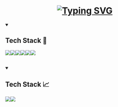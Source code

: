 <h1 align="center">
<a href="https://git.io/typing-svg"><img src="https://readme-typing-svg.demolab.com?font=Fira+Code&duration=2500&pause=1000&color=2DA959&center=true&vCenter=true&width=435&lines=%F0%9F%8E%87+Hello+there+%F0%9F%8E%87;I'm+FutzMonitor%2C+%F0%9F%98%8B;Nice+to+meet+you!+%F0%9F%8C%85;Mexican+American+Developer+%F0%9F%8F%9C%EF%B8%8F;Open+Source+Advocate+%F0%9F%9B%A0%EF%B8%8F;Video+Game+Enjoyer+%F0%9F%95%B9%EF%B8%8F;History+Lover+%F0%9F%93%9A" alt="Typing SVG" /></a>
</h1>


<details open> 
  <summary><h2>Tech Stack 🚀</h2></summary>
   <table>
     <tr>
        <img src="https://img.shields.io/badge/Vue.js-35495E?style=for-the-badge&logo=vuedotjs&logoColor=4FC08D">
        <img src="https://img.shields.io/badge/HTML5-E34F26?style=for-the-badge&logo=html5&logoColor=white">
        <img src="https://img.shields.io/badge/JavaScript-323330?style=for-the-badge&logo=javascript&logoColor=F7DF1E">
        <img src="https://img.shields.io/badge/json-5E5C5C?style=for-the-badge&logo=json&logoColor=white">
        <img src="https://img.shields.io/badge/Python-FFD43B?style=for-the-badge&logo=python&logoColor=blue">
     </tr>
     <tr>
        <img src="https://img.shields.io/badge/Cypress-17202C?style=for-the-badge&logo=cypress&logoColor=white">
     </tr>
   </table>
</details>


<details open> 
  <summary><h2>Tech Stack 📈</h2></summary>
   <table>
     <tr>
        <img src="https://streak-stats.demolab.com?user=FutzMonitor&theme=vue-dark&hide_border=true&mode=weekly&type=png)](https://git.io/streak-stats">
     </tr>
     <tr>
        <img src="https://github-readme-stats.vercel.app/api?username=FutzMonitor&show_icons=true&theme=cobalt">
     </tr>
   </table>
</details>

